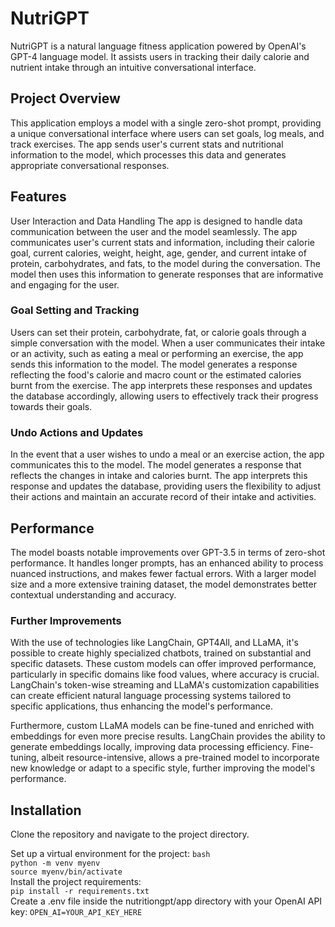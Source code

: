 # NutriGPT
NutriGPT is a natural language fitness application powered by OpenAI's GPT-4 language model. It assists users in tracking their daily calorie and nutrient intake through an intuitive conversational interface.

## Project Overview
This application employs a model with a single zero-shot prompt, providing a unique conversational interface where users can set goals, log meals, and track exercises. The app sends user's current stats and nutritional information to the model, which processes this data and generates appropriate conversational responses.

## Features
User Interaction and Data Handling
The app is designed to handle data communication between the user and the model seamlessly. The app communicates user's current stats and information, including their calorie goal, current calories, weight, height, age, gender, and current intake of protein, carbohydrates, and fats, to the model during the conversation. The model then uses this information to generate responses that are informative and engaging for the user.

### Goal Setting and Tracking
Users can set their protein, carbohydrate, fat, or calorie goals through a simple conversation with the model. When a user communicates their intake or an activity, such as eating a meal or performing an exercise, the app sends this information to the model. The model generates a response reflecting the food's calorie and macro count or the estimated calories burnt from the exercise. The app interprets these responses and updates the database accordingly, allowing users to effectively track their progress towards their goals.

### Undo Actions and Updates
In the event that a user wishes to undo a meal or an exercise action, the app communicates this to the model. The model generates a response that reflects the changes in intake and calories burnt. The app interprets this response and updates the database, providing users the flexibility to adjust their actions and maintain an accurate record of their intake and activities.

## Performance
The model boasts notable improvements over GPT-3.5 in terms of zero-shot performance. It handles longer prompts, has an enhanced ability to process nuanced instructions, and makes fewer factual errors. With a larger model size and a more extensive training dataset, the model demonstrates better contextual understanding and accuracy.

### Further Improvements
With the use of technologies like LangChain, GPT4All, and LLaMA, it's possible to create highly specialized chatbots, trained on substantial and specific datasets. These custom models can offer improved performance, particularly in specific domains like food values, where accuracy is crucial. LangChain's token-wise streaming and LLaMA's customization capabilities can create efficient natural language processing systems tailored to specific applications, thus enhancing the model's performance.

Furthermore, custom LLaMA models can be fine-tuned and enriched with embeddings for even more precise results. LangChain provides the ability to generate embeddings locally, improving data processing efficiency. Fine-tuning, albeit resource-intensive, allows a pre-trained model to incorporate new knowledge or adapt to a specific style, further improving the model's performance.

## Installation
Clone the repository and navigate to the project directory.

Set up a virtual environment for the project:
` bash ` <br>
` python -m venv myenv ` <br>
` source myenv/bin/activate `
<br>
Install the project requirements: 
<br>
` pip install -r requirements.txt ` 
<br>
Create a .env file inside the nutritiongpt/app directory with your OpenAI API key:
` OPEN_AI=YOUR_API_KEY_HERE `

